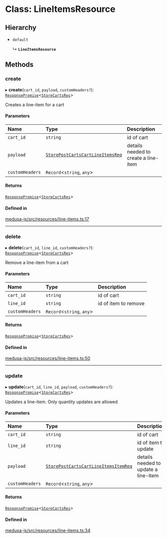 # Class: LineItemsResource

## Hierarchy

- `default`

  ↳ **`LineItemsResource`**

## Methods

### create

▸ **create**(`cart_id`, `payload`, `customHeaders?`): [`ResponsePromise`](../modules/internal.md#responsepromise)<[`StoreCartsRes`](../modules/internal-35.md#storecartsres)\>

Creates a line-item for a cart

#### Parameters

| Name | Type | Description |
| :------ | :------ | :------ |
| `cart_id` | `string` | id of cart |
| `payload` | [`StorePostCartsCartLineItemsReq`](internal-39.StorePostCartsCartLineItemsReq.md) | details needed to create a line-item |
| `customHeaders` | `Record`<`string`, `any`\> |  |

#### Returns

[`ResponsePromise`](../modules/internal.md#responsepromise)<[`StoreCartsRes`](../modules/internal-35.md#storecartsres)\>

#### Defined in

[medusa-js/src/resources/line-items.ts:17](https://github.com/medusajs/medusa/blob/29135c051/packages/medusa-js/src/resources/line-items.ts#L17)

___

### delete

▸ **delete**(`cart_id`, `line_id`, `customHeaders?`): [`ResponsePromise`](../modules/internal.md#responsepromise)<[`StoreCartsRes`](../modules/internal-35.md#storecartsres)\>

Remove a line-item from a cart

#### Parameters

| Name | Type | Description |
| :------ | :------ | :------ |
| `cart_id` | `string` | id of cart |
| `line_id` | `string` | id of item to remove |
| `customHeaders` | `Record`<`string`, `any`\> |  |

#### Returns

[`ResponsePromise`](../modules/internal.md#responsepromise)<[`StoreCartsRes`](../modules/internal-35.md#storecartsres)\>

#### Defined in

[medusa-js/src/resources/line-items.ts:50](https://github.com/medusajs/medusa/blob/29135c051/packages/medusa-js/src/resources/line-items.ts#L50)

___

### update

▸ **update**(`cart_id`, `line_id`, `payload`, `customHeaders?`): [`ResponsePromise`](../modules/internal.md#responsepromise)<[`StoreCartsRes`](../modules/internal-35.md#storecartsres)\>

Updates a line-item.
Only quantity updates are allowed

#### Parameters

| Name | Type | Description |
| :------ | :------ | :------ |
| `cart_id` | `string` | id of cart |
| `line_id` | `string` | id of item to update |
| `payload` | [`StorePostCartsCartLineItemsItemReq`](internal-39.StorePostCartsCartLineItemsItemReq.md) | details needed to update a line-item |
| `customHeaders` | `Record`<`string`, `any`\> |  |

#### Returns

[`ResponsePromise`](../modules/internal.md#responsepromise)<[`StoreCartsRes`](../modules/internal-35.md#storecartsres)\>

#### Defined in

[medusa-js/src/resources/line-items.ts:34](https://github.com/medusajs/medusa/blob/29135c051/packages/medusa-js/src/resources/line-items.ts#L34)
